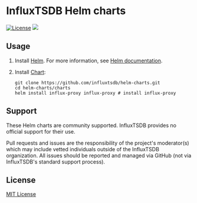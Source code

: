 # InfluxTSDB Helm charts

[![License](https://img.shields.io/badge/license-MIT-green.svg)](./LICENSE)
[![](https://github.com/influxtsdb/helm-charts/workflows/helm-charts%2Frelease/badge.svg?branch=master)](https://github.com/influxtsdb/helm-charts/actions)

## Usage

1. Install [Helm](https://helm.sh). For more information, see [Helm documentation](https://helm.sh/docs/).

2. Install [Chart](./charts):

   ```console
   git clone https://github.com/influxtsdb/helm-charts.git
   cd helm-charts/charts
   helm install influx-proxy influx-proxy # install influx-proxy
   ```

## Support

These Helm charts are community supported. InfluxTSDB provides no official support for their use.

Pull requests and issues are the responsibility of the project's moderator(s) which may include vetted individuals outside of the
InfluxTSDB organization. All issues should be reported and managed via GitHub (not via InfluxTSDB's standard support process).

## License

[MIT License](./LICENSE)
